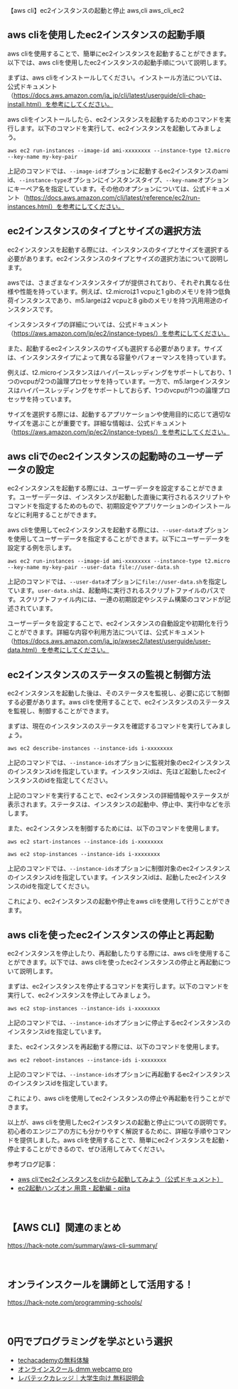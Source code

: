 【aws cli】ec2インスタンスの起動と停止
aws,cli
aws_cli_ec2

## aws cliを使用したec2インスタンスの起動手順
aws cliを使用することで、簡単にec2インスタンスを起動することができます。以下では、aws cliを使用したec2インスタンスの起動手順について説明します。

まずは、aws cliをインストールしてください。インストール方法については、公式ドキュメント（https://docs.aws.amazon.com/ja_jp/cli/latest/userguide/cli-chap-install.html）を参考にしてください。

aws cliをインストールしたら、ec2インスタンスを起動するためのコマンドを実行します。以下のコマンドを実行して、ec2インスタンスを起動してみましょう。

```
aws ec2 run-instances --image-id ami-xxxxxxxx --instance-type t2.micro --key-name my-key-pair
```

上記のコマンドでは、`--image-id`オプションに起動するec2インスタンスのami id、`--instance-type`オプションにインスタンスタイプ、`--key-name`オプションにキーペア名を指定しています。その他のオプションについては、公式ドキュメント（https://docs.aws.amazon.com/cli/latest/reference/ec2/run-instances.html）を参考にしてください。

## ec2インスタンスのタイプとサイズの選択方法
ec2インスタンスを起動する際には、インスタンスのタイプとサイズを選択する必要があります。ec2インスタンスのタイプとサイズの選択方法について説明します。

awsでは、さまざまなインスタンスタイプが提供されており、それぞれ異なる仕様や性能を持っています。例えば、t2.microは1 vcpuと1 gibのメモリを持つ低負荷インスタンスであり、m5.largeは2 vcpuと8 gibのメモリを持つ汎用用途のインスタンスです。

インスタンスタイプの詳細については、公式ドキュメント（https://aws.amazon.com/jp/ec2/instance-types/）を参考にしてください。

また、起動するec2インスタンスのサイズも選択する必要があります。サイズは、インスタンスタイプによって異なる容量やパフォーマンスを持っています。

例えば、t2.microインスタンスはハイパースレッディングをサポートしており、1つのvcpuが2つの論理プロセッサを持っています。一方で、m5.largeインスタンスはハイパースレッディングをサポートしておらず、1つのvcpuが1つの論理プロセッサを持っています。

サイズを選択する際には、起動するアプリケーションや使用目的に応じて適切なサイズを選ぶことが重要です。詳細な情報は、公式ドキュメント（https://aws.amazon.com/jp/ec2/instance-types/）を参考にしてください。

## aws cliでのec2インスタンスの起動時のユーザーデータの設定
ec2インスタンスを起動する際には、ユーザーデータを設定することができます。ユーザーデータは、インスタンスが起動した直後に実行されるスクリプトやコマンドを指定するためのもので、初期設定やアプリケーションのインストールなどに利用することができます。

aws cliを使用してec2インスタンスを起動する際には、`--user-data`オプションを使用してユーザーデータを指定することができます。以下にユーザーデータを設定する例を示します。

```
aws ec2 run-instances --image-id ami-xxxxxxxx --instance-type t2.micro --key-name my-key-pair --user-data file://user-data.sh
```

上記のコマンドでは、`--user-data`オプションに`file://user-data.sh`を指定しています。`user-data.sh`は、起動時に実行されるスクリプトファイルのパスです。スクリプトファイル内には、一連の初期設定やシステム構築のコマンドが記述されています。

ユーザーデータを設定することで、ec2インスタンスの自動設定や初期化を行うことができます。詳細な内容や利用方法については、公式ドキュメント（https://docs.aws.amazon.com/ja_jp/awsec2/latest/userguide/user-data.html）を参考にしてください。

## ec2インスタンスのステータスの監視と制御方法
ec2インスタンスを起動した後は、そのステータスを監視し、必要に応じて制御する必要があります。aws cliを使用することで、ec2インスタンスのステータスを監視し、制御することができます。

まずは、現在のインスタンスのステータスを確認するコマンドを実行してみましょう。

```
aws ec2 describe-instances --instance-ids i-xxxxxxxx
```

上記のコマンドでは、`--instance-ids`オプションに監視対象のec2インスタンスのインスタンスidを指定しています。インスタンスidは、先ほど起動したec2インスタンスのidを指定してください。

上記のコマンドを実行することで、ec2インスタンスの詳細情報やステータスが表示されます。ステータスは、インスタンスの起動中、停止中、実行中などを示します。

また、ec2インスタンスを制御するためには、以下のコマンドを使用します。

```
aws ec2 start-instances --instance-ids i-xxxxxxxx
```

```
aws ec2 stop-instances --instance-ids i-xxxxxxxx
```

上記のコマンドでは、`--instance-ids`オプションに制御対象のec2インスタンスのインスタンスidを指定しています。インスタンスidは、起動したec2インスタンスのidを指定してください。

これにより、ec2インスタンスの起動や停止をaws cliを使用して行うことができます。

## aws cliを使ったec2インスタンスの停止と再起動
ec2インスタンスを停止したり、再起動したりする際には、aws cliを使用することができます。以下では、aws cliを使ったec2インスタンスの停止と再起動について説明します。

まずは、ec2インスタンスを停止するコマンドを実行します。以下のコマンドを実行して、ec2インスタンスを停止してみましょう。

```
aws ec2 stop-instances --instance-ids i-xxxxxxxx
```

上記のコマンドでは、`--instance-ids`オプションに停止するec2インスタンスのインスタンスidを指定しています。

また、ec2インスタンスを再起動する際には、以下のコマンドを使用します。

```
aws ec2 reboot-instances --instance-ids i-xxxxxxxx
```

上記のコマンドでは、`--instance-ids`オプションに再起動するec2インスタンスのインスタンスidを指定しています。

これにより、aws cliを使用してec2インスタンスの停止や再起動を行うことができます。

以上が、aws cliを使用したec2インスタンスの起動と停止についての説明です。初心者のエンジニアの方にも分かりやすく解説するために、詳細な手順やコマンドを提供しました。aws cliを使用することで、簡単にec2インスタンスを起動・停止することができるので、ぜひ活用してみてください。

参考ブログ記事：
- [aws cliでec2インスタンスをcliから起動してみよう（公式ドキュメント）](https://docs.aws.amazon.com/ja_jp/cli/latest/userguide/cli-services-ec2-instances.html)
- [ec2起動ハンズオン 用意・起動編 - qiita](https://qiita.com/sudachi808/items/863d235100f5d6a01825)

　

## 【AWS CLI】関連のまとめ
https://hack-note.com/summary/aws-cli-summary/

　

## オンラインスクールを講師として活用する！
https://hack-note.com/programming-schools/

　

## 0円でプログラミングを学ぶという選択
- [techacademyの無料体験](//af.moshimo.com/af/c/click?a_id=2612475&amp;p_id=1555&amp;pc_id=2816&amp;pl_id=22706&amp;url=https%3a%2f%2ftechacademy.jp%2fhtmlcss-trial%3futm_source%3dmoshimo%26utm_medium%3daffiliate%26utm_campaign%3dtextad)
- [オンラインスクール dmm webcamp pro](//af.moshimo.com/af/c/click?a_id=2612482&amp;p_id=1363&amp;pc_id=2297&amp;pl_id=39999&amp;guid=on)
- [レバテックカレッジ｜大学生向け 無料説明会](//af.moshimo.com/af/c/click?a_id=4071793&p_id=3198&pc_id=7488&pl_id=41848)


